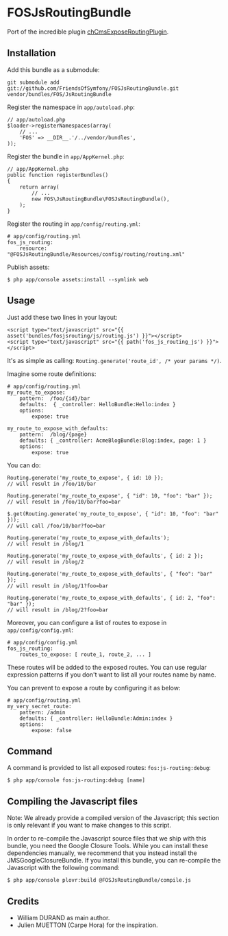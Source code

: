 FOSJsRoutingBundle
==================

Port of the incredible plugin [chCmsExposeRoutingPlugin](https://github.com/themouette/chCmsExposeRoutingPlugin).

Installation
------------

Add this bundle as a submodule:

    git submodule add git://github.com/FriendsOfSymfony/FOSJsRoutingBundle.git vendor/bundles/FOS/JsRoutingBundle

Register the namespace in `app/autoload.php`:

    // app/autoload.php
    $loader->registerNamespaces(array(
        // ...
        'FOS' => __DIR__.'/../vendor/bundles',
    ));

Register the bundle in `app/AppKernel.php`:

    // app/AppKernel.php
    public function registerBundles()
    {
        return array(
            // ...
            new FOS\JsRoutingBundle\FOSJsRoutingBundle(),
        );
    }

Register the routing in `app/config/routing.yml`:

    # app/config/routing.yml
    fos_js_routing:
        resource: "@FOSJsRoutingBundle/Resources/config/routing/routing.xml"

Publish assets:

    $ php app/console assets:install --symlink web


Usage
-----

Just add these two lines in your layout:

    <script type="text/javascript" src="{{ asset('bundles/fosjsrouting/js/routing.js') }}"></script>
    <script type="text/javascript" src="{{ path('fos_js_routing_js') }}"></script>


It's as simple as calling: `Routing.generate('route_id', /* your params */)`.

Imagine some route definitions:

    # app/config/routing.yml
    my_route_to_expose:
        pattern:  /foo/{id}/bar
        defaults:  { _controller: HelloBundle:Hello:index }
        options:
            expose: true

    my_route_to_expose_with_defaults:
        pattern:  /blog/{page}
        defaults: { _controller: AcmeBlogBundle:Blog:index, page: 1 }
        options:
            expose: true

You can do:

    Routing.generate('my_route_to_expose', { id: 10 });
    // will result in /foo/10/bar

    Routing.generate('my_route_to_expose', { "id": 10, "foo": "bar" });
    // will result in /foo/10/bar?foo=bar

    $.get(Routing.generate('my_route_to_expose', { "id": 10, "foo": "bar" }));
    // will call /foo/10/bar?foo=bar

    Routing.generate('my_route_to_expose_with_defaults');
    // will result in /blog/1

    Routing.generate('my_route_to_expose_with_defaults', { id: 2 });
    // will result in /blog/2

    Routing.generate('my_route_to_expose_with_defaults', { "foo": "bar" });
    // will result in /blog/1?foo=bar

    Routing.generate('my_route_to_expose_with_defaults', { id: 2, "foo": "bar" });
    // will result in /blog/2?foo=bar


Moreover, you can configure a list of routes to expose in `app/config/config.yml`:

    # app/config/config.yml
    fos_js_routing:
        routes_to_expose: [ route_1, route_2, ... ]

These routes will be added to the exposed routes. You can use regular expression patterns
if you don't want to list all your routes name by name.

You can prevent to expose a route by configuring it as below:

    # app/config/routing.yml
    my_very_secret_route:
        pattern: /admin
        defaults: { _controller: HelloBundle:Admin:index }
        options:
            expose: false


Command
-------

A command is provided to list all exposed routes: `fos:js-routing:debug`:

    $ php app/console fos:js-routing:debug [name]


Compiling the Javascript files
------------------------------
Note: We already provide a compiled version of the Javascript; this section is only
relevant if you want to make changes to this script.

In order to re-compile the Javascript source files that we ship with this bundle, you
need the Google Closure Tools. While you can install these dependencies manually, we
recommend that you instead install the JMSGoogleClosureBundle. If you install this bundle,
you can re-compile the Javascript with the following command:

    $ php app/console plovr:build @FOSJsRoutingBundle/compile.js

Credits
-------

* William DURAND as main author.
* Julien MUETTON (Carpe Hora) for the inspiration.
